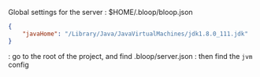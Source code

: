 Global settings for the server
: $HOME/.bloop/bloop.json
```json
{
    "javaHome": "/Library/Java/JavaVirtualMachines/jdk1.8.0_111.jdk"
}
```
: go to the root of the project, and find .bloop/server.json
: then find the `jvm` config
